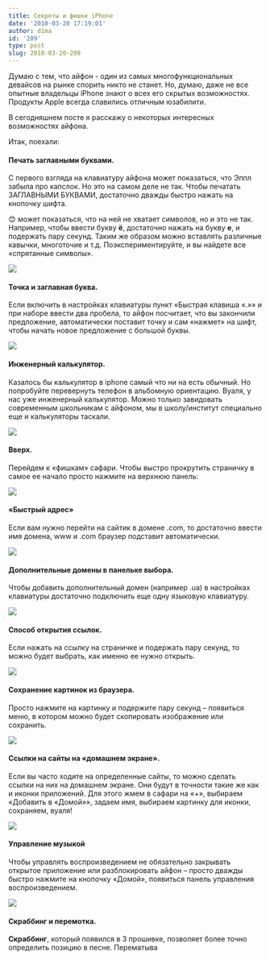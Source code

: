 ```yaml
---
title: Секреты и фишки iPhone
date: '2010-03-20 17:19:01'
author: dima
id: '209'
type: post
slug: 2010-03-20-209
---
```


Думаю с тем, что айфон - один из самых многофункциональных девайсов на рынке спорить никто не станет. Но, думаю, даже не все опытные владельцы iPhone знают о всех его скрытых возможностях. Продукты Apple всегда славились отличным юзабилити.

В сегодняшнем посте я расскажу о некоторых интересных возможностях айфона.

Итак, поехали:

#### Печать заглавными буквами.

С первого взгляда на клавиатуру айфона может показаться, что Эппл забыла про капслок. Но это на самом деле не так. Чтобы печатать ЗАГЛАВНЫМИ БУКВАМИ, достаточно дважды быстро нажать на кнопочку шифта.  

😊 может показаться, что на ней не хватает символов, но и это не так. Например, чтобы ввести букву **ё**, достаточно нажать на букву **е**, и подержать пару секунд. Таким же образом можно вставлять различные кавычки, многоточие и т.д. Поэкспериментируйте, и вы найдете все «спрятанные символы».  

![](/uploads/_bl/2/70381215.jpg)

#### Точка и заглавная буква.

Если включить в настройках клавиатуры пункт «Быстрая клавиша «.»» и при наборе ввести два пробела, то айфон посчитает, что вы закончили предложение, автоматически поставит точку и сам «нажмет» на шифт, чтобы начать новое предложение с большой буквы.  

![](/uploads/_bl/2/25798746.jpg)

#### Инженерный калькулятор.

Казалось бы калькулятор в iphone самый что ни на есть обычный. Но попробуйте перевернуть телефон в альбомную ориентацию. Вуаля, у нас уже инженерный калькулятор. Можно только завидовать современным школьникам с айфоном, мы в школу/институт специально еще и калькуляторы таскали.  

[![](/uploads/_bl/2/s42913035.jpg)](/uploads/_bl/2/42913035.jpg "Нажмите, для просмотра в полном размере...")

#### Вверх.

Перейдем к «фишкам» сафари. Чтобы выстро прокрутить страничку в самое ее начало просто нажмите на верхнюю панель:  

![](/uploads/_bl/2/96545682.jpg)

#### «Быстрый адрес»

Если вам нужно перейти на сайтик в домене .com, то достаточно ввести имя домена, www и .com браузер подставит автоматически.  

[![](/uploads/_bl/2/s98755566.jpg)](/uploads/_bl/2/98755566.jpg "Нажмите, для просмотра в полном размере...")

#### Дополнительные домены в панельке выбора.

Чтобы добавить дополнительный домен (например .ua) в настройках клавиатуры достаточно подключить еще одну языковую клавиатуру.  

[![](/uploads/_bl/2/s48263036.jpg)](/uploads/_bl/2/48263036.jpg "Нажмите, для просмотра в полном размере...")

#### Способ открытия ссылок.

Если нажать на ссылку на страничке и подержать пару секунд, то можно будет выбрать, как именно ее нужно открыть.  

![](/uploads/_bl/2/92237156.jpg)

#### Сохранение картинок из браузера.

Просто нажмите на картинку и подержите пару секунд – появиться меню, в котором можно будет скопировать изображение или сохранить.  

![](/uploads/_bl/2/89104189.jpg)

#### Ссылки на сайты на «домашнем экране».

Если вы часто ходите на определенные сайты, то можно сделать ссылки на них на домашнем экране. Они будут в точности такие же как и иконки приложений. Для этого жмем в сафари на «+», выбираем «Добавить в «Домой»», задаем имя, выбираем картинку для иконки, сохраняем, вуаля!  

[![](/uploads/_bl/2/s71579870.jpg)](/uploads/_bl/2/71579870.jpg "Нажмите, для просмотра в полном размере...")

#### Управление музыкой

Чтобы управлять воспроизведением не обязательно закрывать открытое приложение или разблокировать айфон – просто дважды быстро нажмите на кнопочку «Домой», появиться панель управления воспроизведением.  

[![](/uploads/_bl/2/s85841650.jpg)](/uploads/_bl/2/85841650.jpg "Нажмите, для просмотра в полном размере...")

#### Скраббинг и перемотка.

**Скраббинг**, который появился в 3 прошивке, позволяет более точно определить позицию в песне. Перематыва